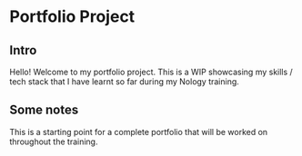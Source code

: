 # Portfolio Project

## Intro
Hello! Welcome to my portfolio project. This is a WIP showcasing my skills / tech stack that I have learnt so far during my Nology training.

## Some notes
This is a starting point for a complete portfolio that will be worked on throughout the training. 
